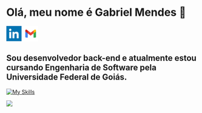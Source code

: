 # Olá, meu nome é Gabriel Mendes 👋

[<img alt="Meu linkedin" width="40px" src="https://github.com/gabrielmmendes/gabrielmmendes/blob/main/assets/linkedin.jpeg">](https://www.linkedin.com/in/gabriel-mendes-937a341b2/)
[<img alt="Meu gmail" width="40px" src="https://github.com/gabrielmmendes/gabrielmmendes/blob/main/assets/gmail-icon-1024x1024-09wrt8am.png">](mailto:gabrielmatos@discente.ufg.br)

## Sou desenvolvedor back-end e atualmente estou cursando Engenharia de Software pela Universidade Federal de Goiás.
[![My Skills](https://skillicons.dev/icons?i=postgres,mongodb,java,nodejs,typescript,go,js,angular,html,css)](https://skillicons.dev)

<div>
<a href="https://github.com/gabrielmmendes">
<img loading="lazy" height="250em" src="https://github-readme-stats.vercel.app/api/top-langs/?username=gabrielmmendes&layout=compact&langs_count=8&theme=dracula"/>
</div>
